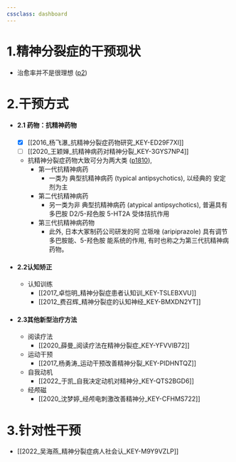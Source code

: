 ```yaml
---
cssclass: dashboard
---
```


# 1.精神分裂症的干预现状
- 治愈率并不是很理想 ([p2](zotero://open-pdf/library/items/XRNXH97A?page=2&annotation=NEAC277A))

# 2.干预方式
- #### 2.1 药物：抗精神药物
	- [x] [[2016_杨飞瀑_抗精神分裂症药物研究_KEY-ED29F7XI]]
	- [ ] [[2020_王颖婵_抗精神病药对精神分裂_KEY-3GYS7NP4]]
	- 抗精神分裂症药物大致可分为两大类 ([p1810](zotero://open-pdf/library/items/HR8W847S?page=1810&annotation=2AAA8HVQ)),
		- 第一代抗精神病药
			- 一类为 典型抗精神病药 (typical antipsychotics), 以经典的 安定剂为主
		- 第二代抗精神病药
			- 另一类为非 典型抗精神病药 (atypical antipsychotics), 普遍具有 多巴胺 D2/5-羟色胺 5-HT2A 受体拮抗作用
		- 第三代抗精神病药物
			- 此外, 日本大冢制药公司研发的阿 立哌唑 (aripiprazole) 具有调节多巴胺能、5-羟色胺 能系统的作用, 有时也称之为第三代抗精神病药物。
- #### 2.2认知矫正
	- 认知训练
		- [[2017_卓恺明_精神分裂症患者认知训_KEY-TSLEBXVU]]
		- [[2012_费召辉_精神分裂症的认知神经_KEY-BMXDN2YT]]
- #### 2.3其他新型治疗方法
	- 阅读疗法
		- [[2020_薛曼_阅读疗法在精神分裂症_KEY-YFVVIB72]]
	- 运动干预
		- [[2017_杨勇涛_运动干预改善精神分裂_KEY-PIDHNTQZ]]
	- 自我动机
		- [[2022_于凯_自我决定动机对精神分_KEY-QTS2BGD6]]
	- 经颅磁
		- [[2020_沈梦婷_经颅电刺激改善精神分_KEY-CFHMS722]]

# 3.针对性干预
- [[2022_吴海燕_精神分裂症病人社会认_KEY-M9Y9VZLP]]